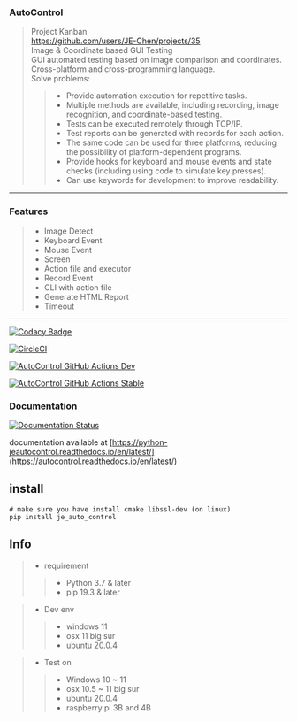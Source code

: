 ### AutoControl
> Project Kanban \
> https://github.com/users/JE-Chen/projects/35 \
> Image & Coordinate based GUI Testing \
> GUI automated testing based on image comparison and coordinates. \
> Cross-platform and cross-programming language.\
> Solve problems:
>> * Provide automation execution for repetitive tasks.
>> * Multiple methods are available, including recording, image recognition, and coordinate-based testing.
>> * Tests can be executed remotely through TCP/IP.
>> * Test reports can be generated with records for each action.
>> * The same code can be used for three platforms, reducing the possibility of platform-dependent programs.
>> * Provide hooks for keyboard and mouse events and state checks (including using code to simulate key presses).
>> * Can use keywords for development to improve readability.
---
### Features

>* Image Detect
>* Keyboard Event
>* Mouse Event
>* Screen
>* Action file and executor
>* Record Event
>* CLI with action file
>* Generate HTML Report
>* Timeout

---

[![Codacy Badge](https://app.codacy.com/project/badge/Grade/db0f6e626a614f67bf2b6b1f54325a24)](https://www.codacy.com/gh/JE-Chen/AutoControl/dashboard?utm_source=github.com&amp;utm_medium=referral&amp;utm_content=JE-Chen/AutoControl&amp;utm_campaign=Badge_Grade)

[![CircleCI](https://circleci.com/gh/JE-Chen/AutoControl/tree/main.svg?style=svg)](https://circleci.com/gh/JE-Chen/AutoControl/tree/main)

[![AutoControl GitHub Actions Dev](https://github.com/JE-Chen/AutoControl/actions/workflows/auto-control-github-actions_dev.yml/badge.svg)](https://github.com/JE-Chen/AutoControl/actions/workflows/auto-control-github-actions_dev.yml)

[![AutoControl GitHub Actions Stable](https://github.com/JE-Chen/AutoControl/actions/workflows/auto-control-github-actions_stable.yml/badge.svg)](https://github.com/JE-Chen/AutoControl/actions/workflows/auto-control-github-actions_stable.yml)

### Documentation

[![Documentation Status](https://readthedocs.org/projects/autocontrol/badge/?version=latest)](https://autocontrol.readthedocs.io/en/latest/?badge=latest)

documentation available
at [https://python-jeautocontrol.readthedocs.io/en/latest/](https://autocontrol.readthedocs.io/en/latest/)

## install

```
# make sure you have install cmake libssl-dev (on linux)
pip install je_auto_control
```

## Info

>* requirement
>>    * Python 3.7 & later
>>    * pip 19.3 & later


>* Dev env
>>    * windows 11
 >>   * osx 11 big sur
 >>   * ubuntu 20.0.4


>* Test on
>>    * Windows 10 ~ 11
>>    * osx 10.5 ~ 11 big sur
>>    * ubuntu 20.0.4
>>    * raspberry pi 3B and 4B
